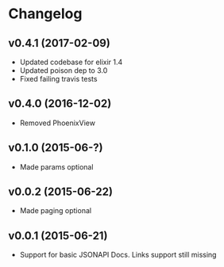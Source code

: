 # Changelog

## v0.4.1 (2017-02-09)
* Updated codebase for elixir 1.4
* Updated poison dep to 3.0
* Fixed failing travis tests

## v0.4.0 (2016-12-02)
* Removed PhoenixView


## v0.1.0 (2015-06-?)

* Made params optional

## v0.0.2 (2015-06-22)

* Made paging optional

## v0.0.1 (2015-06-21)

* Support for basic JSONAPI Docs. Links support still missing
